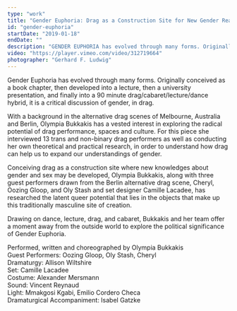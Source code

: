 ```yaml
---
type: "work"
title: "Gender Euphoria: Drag as a Construction Site for New Gender Realities"
id: "gender-euphoria"
startDate: "2019-01-18"
endDate: ""
description: "GENDER EUPHORIA has evolved through many forms. Originally conceived as a book chapter, then developed into a lecture, then a university presentation, and finally into a 90 minute drag/cabaret/lecture/dance hybrid, it is a critical discussion of gender, in drag." 
video: "https://player.vimeo.com/video/312719664"
photographer: "Gerhard F. Ludwig"
---
```


Gender Euphoria has evolved through many forms. Originally conceived as a book chapter, then developed into a lecture, then a university presentation, and finally into a 90 minute drag/cabaret/lecture/dance hybrid, it is a critical discussion of gender, in drag. 

With a background in the alternative drag scenes of Melbourne, Australia and Berlin, Olympia Bukkakis has a vested interest in exploring the radical potential of drag performance, spaces and culture. For this piece she interviewed 13 trans and non-binary drag performers as well as conducting her own theoretical and practical research, in order to understand how drag can help us to expand our understandings of gender. 

Conceiving drag as a construction site where new knowledges about gender and sex may be developed, Olympia Bukkakis, along with three guest performers drawn from the Berlin alternative drag scene, Cheryl, Oozing Gloop, and Oly Stash and set designer Camille Lacadee, has researched the latent queer potential that lies in the objects that make up this traditionally masculine site of creation. 

Drawing on dance, lecture, drag, and cabaret, Bukkakis and her team offer a moment away from the outside world to explore the political significance of Gender Euphoria.

Performed, written and choreographed by Olympia Bukkakis   
Guest Performers: Oozing Gloop, Oly Stash, Cheryl   
Dramaturgy: Allison Wiltshire  
Set: Camille Lacadee  
Costume: Alexander Mersmann  
Sound: Vincent Reynaud  
Light: Mmakgosi Kgabi, Emilio Cordero Checa  
Dramaturgical Accompaniment: Isabel Gatzke  


